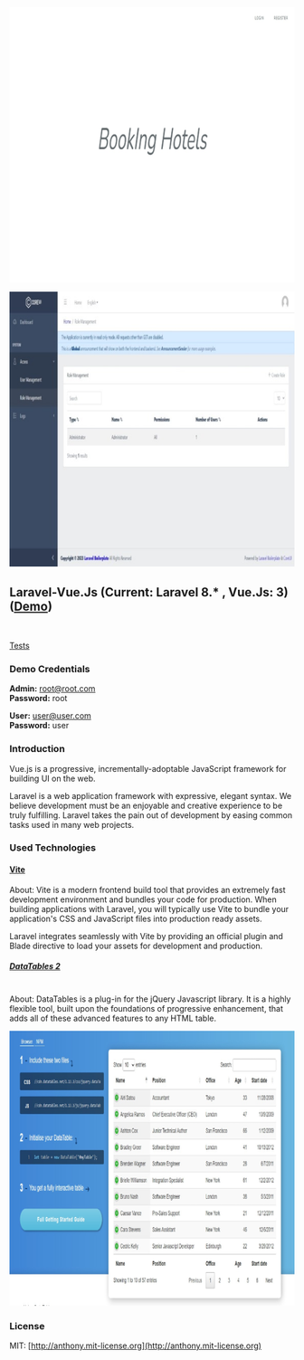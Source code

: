 ![BookIng Hotels](/.github/ReadMe/img/preview-1.jpeg)
<br/>

![DashBoard](/.github/ReadMe/img/preview-2.jpeg)
## Laravel-Vue.Js (Current: Laravel 8.* , Vue.Js: 3) ([Demo]())

<br/>

[Tests](https://github.com/Zack4DEV/Project--VueJs-Laravel--./tree/advanced/tests?branch=advanced)

### Demo Credentials

**Admin:** root@root.com  
**Password:** root

**User:** user@user.com  
**Password:** user

### Introduction

Vue.js is a progressive, incrementally-adoptable JavaScript framework for building UI on the web.
<br/>

Laravel is a web application framework with expressive, elegant syntax. We believe development must be an enjoyable and creative experience to be truly fulfilling. Laravel takes the pain out of development by easing common tasks used in many web projects.

### Used Technologies

#### [Vite](https://vitejs.dev/guide/)
About: Vite is a modern frontend build tool that provides an extremely fast development environment and bundles your code for production. When building applications with Laravel, you will typically use Vite to bundle your application's CSS and JavaScript files into production ready assets.
<br/>

Laravel integrates seamlessly with Vite by providing an official plugin and Blade directive to load your assets for development and production.

##### [DataTables 2](https://datatables.net/manual/index)

<br/>
About: DataTables is a plug-in for the jQuery Javascript library. It is a highly flexible tool, built upon the foundations of progressive enhancement, that adds all of these advanced features to any HTML table.
<br/>

![Scheme](.github/ReadMe/img/preview-3.jpeg)

### License

MIT: [http://anthony.mit-license.org](http://anthony.mit-license.org)
